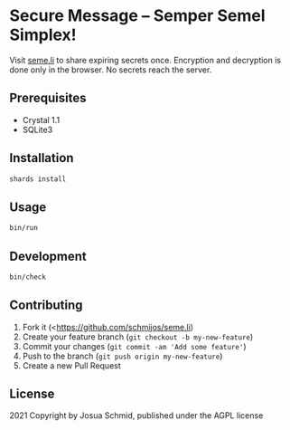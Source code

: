 # Secure Message – Semper Semel Simplex!

Visit [seme.li](https://seme.li) to share expiring secrets once.
Encryption and decryption is done only in the browser.
No secrets reach the server.

## Prerequisites

* Crystal 1.1
* SQLite3

## Installation

```sh
shards install
```

## Usage

```sh
bin/run
```

## Development

```sh
bin/check
```

## Contributing

1. Fork it (<https://github.com/schmijos/seme.li)
2. Create your feature branch (`git checkout -b my-new-feature`)
3. Commit your changes (`git commit -am 'Add some feature'`)
4. Push to the branch (`git push origin my-new-feature`)
5. Create a new Pull Request

## License

2021 Copyright by Josua Schmid, published under the AGPL license
